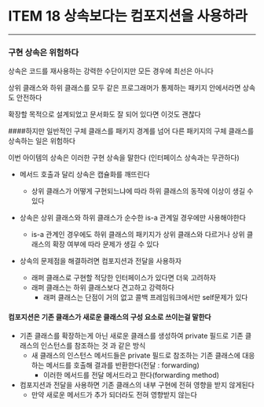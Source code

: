 # ITEM 18 상속보다는 컴포지션을 사용하라

--------------------------------------------
### 구현 상속은 위험하다
상속은 코드를 재사용하는 강력한 수단이지만 모든 경우에 최선은 아니다

상위 클래스와 하위 클래스를 모두 같은 프로그래머가 통제하는 패키지 안에서라면 상속도 안전하다

확장할 목적으로 설계되었고 문서화도 잘 되어 있다면 이것도 괜찮다

####하지만 일반적인 구체 클래스를 패키지 경계를 넘어 다른 패키지의 구체 클래스를 상속하는 일은 위험하다

이번 아이템의 상속은 이러한 구현 상속을 말한다
(인터페이스 상속과는 무관하다)

* 메서드 호출과 달리 상속은 캡슐화를 깨뜨린다
  * 상위 클래스가 어떻게 구현되느냐에 따라 하위 클래스의 동작에 이상이 생길 수 있다

* 상속은 상위 클래스와 하위 클래스가 순수한 is-a 관계일 경우에만 사용해야한다
  * is-a 관계인 경우에도 하위 클래스의 패키지가 상위 클래스와 다르거나 상위 클래스의 확장 여부에 따라 문제가 생길 수 있다

* 상속의 문제점을 해결하려면 컴포지션과 전달을 사용하자
    * 래퍼 클래스로 구현할 적당한 인터페이스가 있다면 더욱 고려하자
    * 래퍼 클래스는 하위 클래스보다 견고하고 강력하다
      * 래퍼 클래스는 단점이 거의 없고 콜백 프레임워크에서만 self문제가 있다
    
#### 컴포지션은 기존 클래스가 새로운 클래스의 구성 요소로 쓰이는걸 말한다
* 기존 클래스를 확장하는게 아닌 새로운 클래스를 생성하여 private 필드로 기존 클래스의 인스턴스를 참조하는 것 과 같은 방식
  * 새 클래스의 인스턴스 메서드들은 private 필드로 참조하는 기존 클래스에 대응하는 메서드를 호출해 결과를 반환한다(전달 : forwarding)
    * 이러한 메서드를 전달 메서드라고 한다(forwarding method)
* 컴포지션과 전달을 사용하면 기존 클래스의 내부 구현에 전혀 영향을 받지 않게된다
  * 만약 새로운 메서드가 추가 되더라도 전혀 영향받지 않는다

